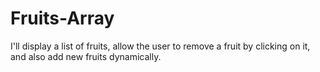 # Fruits-Array
I'll display a list of fruits, allow the user to remove a fruit by clicking on it, and also add new fruits dynamically.

